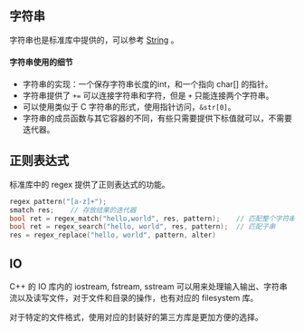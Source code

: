 ## 字符串
字符串也是标准库中提供的，可以参考 [String](https://zh.cppreference.com/w/cpp/string/basic_string) 。

#### 字符串使用的细节
- 字符串的实现：一个保存字符串长度的int，和一个指向 char[] 的指针。
- 字符串提供了 `+=` 可以连接字符串和字符，但是 `+` 只能连接两个字符串。
- 可以使用类似于 C 字符串的形式，使用指针访问，`&str[0]`。
- 字符串的成员函数与其它容器的不同，有些只需要提供下标值就可以，不需要迭代器。

## 正则表达式
标准库中的 regex 提供了正则表达式的功能。
```c++
regex pattern("[a-z]+");
smatch res;    // 存放结果的迭代器
bool ret = regex_match("hello,world", res, pattern);    // 匹配整个字符串
bool ret = regex_search("hello, world", res, pattern);  // 匹配子串
res = regex_replace("hello, world", pattern, alter)
```

## IO
C++ 的 IO 库内的 iostream, fstream, sstream 可以用来处理输入输出、字符串流以及读写文件，对于文件和目录的操作，也有对应的 filesystem 库。

对于特定的文件格式，使用对应的封装好的第三方库是更加方便的选择。